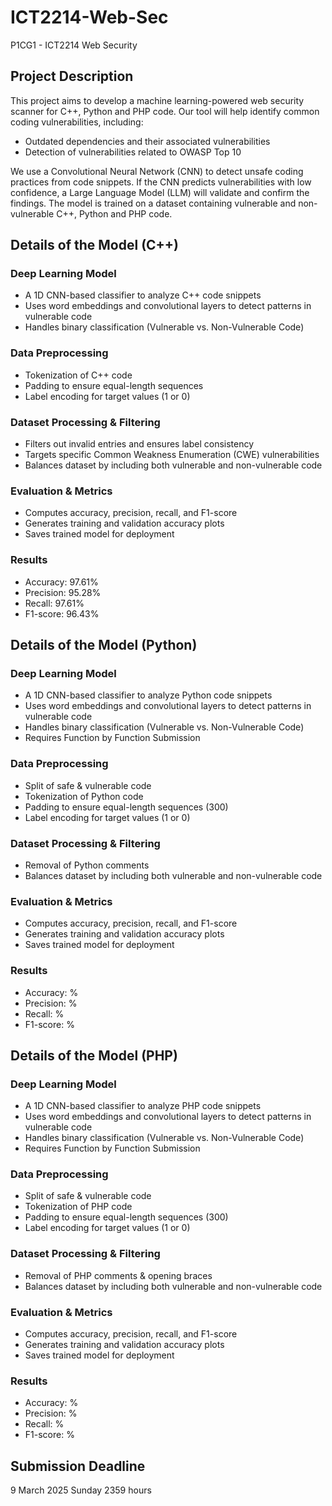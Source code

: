 # ICT2214-Web-Sec
P1CG1 - ICT2214 Web Security

## Project Description
This project aims to develop a machine learning-powered web security scanner for C++, Python and PHP code. Our tool will help identify common coding vulnerabilities, including:
- Outdated dependencies and their associated vulnerabilities
- Detection of vulnerabilities related to OWASP Top 10

We use a Convolutional Neural Network (CNN) to detect unsafe coding practices from code snippets.
If the CNN predicts vulnerabilities with low confidence, a Large Language Model (LLM) will validate and confirm the findings.
The model is trained on a dataset containing vulnerable and non-vulnerable C++, Python and PHP code.

## Details of the Model (C++)
### Deep Learning Model
- A 1D CNN-based classifier to analyze C++ code snippets
- Uses word embeddings and convolutional layers to detect patterns in vulnerable code
- Handles binary classification (Vulnerable vs. Non-Vulnerable Code)

### Data Preprocessing
- Tokenization of C++ code
- Padding to ensure equal-length sequences
- Label encoding for target values (1 or 0)

### Dataset Processing & Filtering
- Filters out invalid entries and ensures label consistency
- Targets specific Common Weakness Enumeration (CWE) vulnerabilities
- Balances dataset by including both vulnerable and non-vulnerable code

### Evaluation & Metrics
- Computes accuracy, precision, recall, and F1-score
- Generates training and validation accuracy plots
- Saves trained model for deployment

### Results
- Accuracy: 97.61%
- Precision: 95.28%
- Recall: 97.61%
- F1-score: 96.43%

## Details of the Model (Python)
### Deep Learning Model
- A 1D CNN-based classifier to analyze Python code snippets
- Uses word embeddings and convolutional layers to detect patterns in vulnerable code
- Handles binary classification (Vulnerable vs. Non-Vulnerable Code)
- Requires Function by Function Submission

### Data Preprocessing
- Split of safe & vulnerable code
- Tokenization of Python code
- Padding to ensure equal-length sequences (300)
- Label encoding for target values (1 or 0)

### Dataset Processing & Filtering
- Removal of Python comments
- Balances dataset by including both vulnerable and non-vulnerable code

### Evaluation & Metrics
- Computes accuracy, precision, recall, and F1-score
- Generates training and validation accuracy plots
- Saves trained model for deployment

### Results
- Accuracy: %
- Precision: %
- Recall: %
- F1-score: %

## Details of the Model (PHP)
### Deep Learning Model
- A 1D CNN-based classifier to analyze PHP code snippets
- Uses word embeddings and convolutional layers to detect patterns in vulnerable code
- Handles binary classification (Vulnerable vs. Non-Vulnerable Code)
- Requires Function by Function Submission

### Data Preprocessing
- Split of safe & vulnerable code
- Tokenization of PHP code
- Padding to ensure equal-length sequences (300)
- Label encoding for target values (1 or 0)

### Dataset Processing & Filtering
- Removal of PHP comments & opening braces
- Balances dataset by including both vulnerable and non-vulnerable code

### Evaluation & Metrics
- Computes accuracy, precision, recall, and F1-score
- Generates training and validation accuracy plots
- Saves trained model for deployment

### Results
- Accuracy: %
- Precision: %
- Recall: %
- F1-score: %


## Submission Deadline
9 March 2025 Sunday 2359 hours
